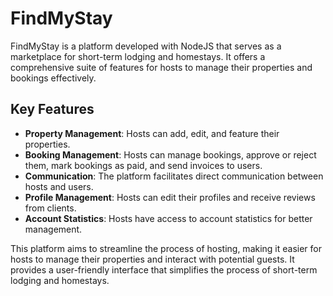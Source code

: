 # FindMyStay

FindMyStay is a platform developed with NodeJS that serves as a marketplace for short-term lodging and homestays. It offers a comprehensive suite of features for hosts to manage their properties and bookings effectively.

## Key Features

- **Property Management**: Hosts can add, edit, and feature their properties.
- **Booking Management**: Hosts can manage bookings, approve or reject them, mark bookings as paid, and send invoices to users.
- **Communication**: The platform facilitates direct communication between hosts and users.
- **Profile Management**: Hosts can edit their profiles and receive reviews from clients.
- **Account Statistics**: Hosts have access to account statistics for better management.

This platform aims to streamline the process of hosting, making it easier for hosts to manage their properties and interact with potential guests. It provides a user-friendly interface that simplifies the process of short-term lodging and homestays.
